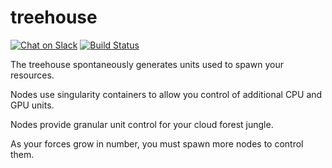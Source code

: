 # treehouse
[![Chat on Slack](https://img.shields.io/badge/chat-on%20slack-7A5979.svg)](https://nonsensews.slack.com/messages) [![Build Status](https://travis-ci.org/nonsensews/treehouse.svg?branch=master)](https://travis-ci.org/nonsensews/treehouse)


The treehouse spontaneously generates units used to spawn your resources.

Nodes use singularity containers to allow you control of additional CPU and GPU units.

Nodes provide granular unit control for your cloud forest jungle.

As your forces grow in number, you must spawn more nodes to control them.
